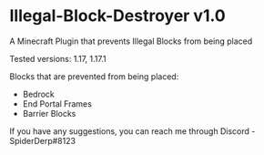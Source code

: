 # Illegal-Block-Destroyer v1.0
A Minecraft Plugin that prevents Illegal Blocks from being placed

Tested versions: 1.17, 1.17.1

Blocks that are prevented from being placed:
- Bedrock
- End Portal Frames
- Barrier Blocks

If you have any suggestions, you can reach me through Discord - SpiderDerp#8123
